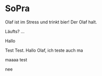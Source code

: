 ﻿SoPra
=====
Olaf ist im Stress
und trinkt bier! Der Olaf halt.

Läufts? ...

Hallo

Test Test. Hallo Olaf, ich teste auch ma


maaaa test

nee
